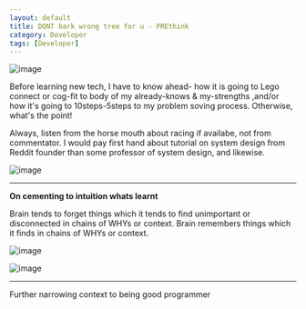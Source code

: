 ```yaml
---
layout: default
title: DONT bark wrong tree for u - PREthink
category: Developer
tags: [Developer]
---
```


![image](https://github.com/sbibek086/write-the-docs/assets/11883023/1d960dfc-e359-4f77-b5c1-5ecd4ac92ae8)

Before learning new tech, I have to know ahead- how it is going to Lego connect or cog-fit to body of my already-knows & my-strengths ,and/or how it's going to 10steps-5steps to my problem soving process. Otherwise, what's the point!  

Always, listen from the horse mouth about racing if availabe, not from commentator. I would pay first hand about tutorial on system design from Reddit founder than some professor of system design, and likewise.

![image](https://github.com/sbibek086/write-the-docs/assets/11883023/5cd6908a-2b6b-4d18-a441-b49352219bf9)

---
**On cementing to intuition whats learnt**

Brain tends to forget things which it tends to find unimportant or disconnected in chains of WHYs or context. Brain remembers things which it finds in chains of WHYs or context.

![image](https://github.com/sbibek086/write-the-docs/assets/11883023/c7bc6d1d-7b30-4303-b504-b51b56e65b0d)

![image](https://github.com/sbibek086/write-the-docs/assets/11883023/9b769dd5-d2c2-4a46-8750-2ab8a73f5278)

---
Further narrowing context to being good programmer

